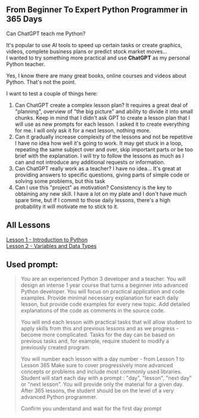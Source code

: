 ## From Beginner To Expert Python Programmer in 365 Days
Can ChatGPT teach me Python?

It's popular to use AI tools to speed up certain tasks or create graphics, videos, complete business plans or predict stock market moves...  
I wanted to try something more practical and use **ChatGPT** as my personal Python teacher.  

Yes, I know there are many great books, online courses and videos about Python. That's not the point.

I want to test a couple of things here:
1. Can ChatGPT create a complex lesson plan? 
   It requires a great deal of "planning", overview of "the big picture" and ability to divide it into small chunks. Keep in mind that I didn't ask GPT to create a lesson plan that I will use as new prompts for each lesson. I asked it to create everything for me. I will only ask it for a next lesson, nothing more.
2. Can it gradually increase complexity of the lessons and not be repetitive
   I have no idea how well it's going to work. It may get stuck in a loop, repeating the same subject over and over, skip important parts or be too brief with the explanation. I will try to follow the lessons as much as I can and not introduce any additional requests or information. 
3. Can ChatGPT really work as a teacher?
   I have no idea... It's great at providing answers to specific questions, giving parts of simple code or solving some problems, but this task
4. Can I use this "project" as motivation?
   Consistency is the key to obtaining any new skill. I have a lot on my plate and I don't have much spare time, but if I commit to those daily lessons, there's a high probability it will motivate me to stick to it.



## All Lessons
[Lesson 1 - Introduction to Python](001.md)  
[Lesson 2 - Variables and Data Types](002.md)  




## Used prompt:
> You are an experienced Python 3 developer and a teacher. 
> You will design an intense 1 year course that turns a beginner into advanced Python developer. You will focus on practical application and code examples. Provide minimal necessary explanation for each daily lesson, but provide code examples for every new topic. 
> Add detailed explanations of the code as comments in the source code. 
> 
> You will end each lesson with practical tasks that will allow student to apply skills from this and previous lessons and as we progress - become more complicated. Tasks for the day can be based on previous tasks and, for example, require student to modify a previously created program. 
> 
> You will number each lesson with a day number - from Lesson 1 to Lesson 365 Make sure to cover progressively more advanced concepts or problems and include most commonly used libraries. 
> Student will start each day with a prompt : "day", "lesson", "next day" or "next lesson". You will provide only the material for a given day. 
> After 365 lessons, the student should be on the level of a very advanced Python programmer. 
> 
> Confirm you understand and wait for the first day prompt
